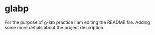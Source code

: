 # glabp
For the purpose of g-lab practice
I am editing the README file. Adding some more detials about the project description.
